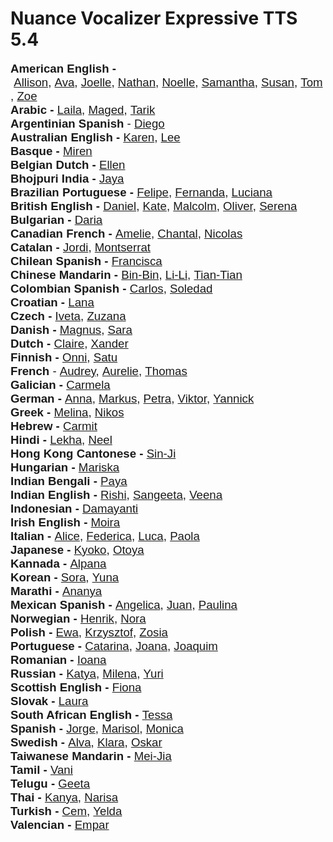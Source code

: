 <h1>Nuance Vocalizer Expressive TTS 5.4</h1>

<p><span style="font-family: calibri, sans-serif; font-size: 14pt;"><strong>American English -</strong>&nbsp;<a href="https://drive.google.com/uc?id=1KaWbQ6GpTRhHHN22Ex4RREYcAhCyGGHA&amp;export=download" target="_blank">Allison</a>,&nbsp;<a href="https://drive.google.com/uc?id=1SJzSAbcjj18KTUG02SYichVrQ1ucZEnS&amp;export=download" target="_blank">Ava</a>,&nbsp;<a href="https://drive.google.com/uc?id=10O1Qu4Hw21IsHoJK-JZM4rHcqe4fybv3&amp;export=download" target="_blank">Joelle</a>,&nbsp;<a href="https://drive.google.com/uc?id=1nWkA_lLmn6QRa2DRPvetYgAq2bfUUCXd&amp;export=download" target="_blank">Nathan</a>,&nbsp;<a href="https://drive.google.com/uc?id=101wWKzkpdrmMzL8RcJ328XUf4ciYt-Jx&amp;export=download" target="_blank">Noelle</a>,&nbsp;<a href="https://drive.google.com/uc?id=1dkKX9CaiR2MaX02SUb29lr5wNkXwv0Mn&amp;export=download" target="_blank">Samantha</a>,&nbsp;<a href="https://drive.google.com/uc?id=1ykw3EdFNAB0clBysVZUKSlVtCb8ipPQr&amp;export=download" target="_blank">Susan</a>,&nbsp;<a href="https://drive.google.com/uc?id=1Sm3XOrOv-8yUfhCpv5zlSe-Oy9LKlguL&amp;export=download" target="_blank">Tom</a>,&nbsp;<a href="https://drive.google.com/uc?id=1ORp0a2bbQV12yaq1CZvXiEhO-FkM0e-t&amp;export=download" target="_blank">Zoe</a></span><br /><span style="font-family: calibri, sans-serif; font-size: 14pt;"><strong>Arabic -</strong>&nbsp;<a href="https://drive.google.com/uc?id=1ZapSJzTb0Q4w4VdtnHPOZkBUR-bVmYWk&amp;export=download" target="_blank">Laila</a>,&nbsp;<a href="https://drive.google.com/uc?id=1y2kweW0880nh1vdZU4zF027c-2SbzZe7&amp;export=download" target="_blank">Maged</a>,&nbsp;<a href="https://drive.google.com/uc?id=1iTub7_GLug48W4B43hQUnITGLtLhK_T2&amp;export=download" target="_blank">Tarik</a></span><br /><span style="font-family: calibri, sans-serif; font-size: 14pt;"><strong>Argentinian Spanish</strong> -&nbsp;<a href="https://drive.google.com/uc?id=1O_EUw4a3-VZDUwvu5okeB2lE-KgePVML&amp;export=download" target="_blank">Diego</a></span><br /><span style="font-family: calibri, sans-serif; font-size: 14pt;"><strong>Australian English -</strong>&nbsp;<a href="https://drive.google.com/uc?id=1UhqSOg_GRyKyF0iBy4Lr8ihLIssN0Hv2&amp;export=download" target="_blank">Karen</a>,&nbsp;<a href="https://drive.google.com/uc?id=1Crl6L3Flr86p1nCjl8QADgD3Ls16axQa&amp;export=download" target="_blank">Lee</a></span><br /><span style="font-family: calibri, sans-serif; font-size: 14pt;"><strong>Basque -</strong>&nbsp;<a href="https://drive.google.com/uc?id=15aJuCoX_sb-IV4AeC-RJKaRXGi-korzD&amp;export=download" target="_blank">Miren</a></span><br /><span style="font-family: calibri, sans-serif; font-size: 14pt;"><strong>Belgian Dutch -</strong>&nbsp;<a href="https://drive.google.com/uc?id=1pc5nSdhZlgUbvw3i-kPXzSnhLwIbXgeo&amp;export=download" target="_blank">Ellen</a></span><br /><span style="font-family: calibri, sans-serif; font-size: 14pt;"><strong>Bhojpuri India -</strong>&nbsp;<a href="https://drive.google.com/uc?id=1yydtotU_hHMIbLHRfKAb2LzJlruFparS&amp;export=download" target="_blank">Jaya</a></span><br /><span style="font-family: calibri, sans-serif; font-size: 14pt;"><strong>Brazilian Portuguese -</strong>&nbsp;<a href="https://drive.google.com/uc?id=1788voEKxiK22GFoAlqWZ2DJNSdWQIhPP&amp;export=download" target="_blank">Felipe</a>,&nbsp;<a href="https://drive.google.com/uc?id=1-4Bb51wWU-HPzqxjWKpxx-u6FJPYXNsk&amp;export=download" target="_blank">Fernanda</a>,&nbsp;<a href="https://drive.google.com/uc?id=1uAsPVuVTBapTNXaVHfgxxiu-rKPLQ63t&amp;export=download" target="_blank">Luciana</a></span><br /><span style="font-family: calibri, sans-serif; font-size: 14pt;"><strong>British English -</strong>&nbsp;<a href="https://drive.google.com/uc?id=1_k3U9IWJU1z-UzU8CowDb-eQIVaT6y_t&amp;export=download" target="_blank">Daniel</a>,&nbsp;<a href="https://drive.google.com/uc?id=1VNotrKf9M3tMx_BrrfZ2DsmpTzeWV56c&amp;export=download" target="_blank">Kate</a>,&nbsp;<a href="https://drive.google.com/uc?id=1XeLzUA-I2k5neoLVdjfUAgMsnB1iqJDq&amp;export=download" target="_blank">Malcolm</a>,&nbsp;<a href="https://drive.google.com/uc?id=1TXn1o17JRfwZEZvLIQT2IXsWDDdSNogP&amp;export=download" target="_blank">Oliver</a>,&nbsp;<a href="https://drive.google.com/uc?id=1VzNUBW1rUetAKSLCWJZvqmi_MbJN2kni&amp;export=download" target="_blank">Serena</a></span><br /><span style="font-family: calibri, sans-serif; font-size: 14pt;"><strong>Bulgarian -</strong>&nbsp;<a href="https://drive.google.com/uc?id=1tYZGMdxlvf1sPSa9NjonmwB7QYR7Q20H&amp;export=download" target="_blank">Daria</a></span><br /><span style="font-family: calibri, sans-serif; font-size: 14pt;"><strong>Canadian French -</strong>&nbsp;<a href="https://drive.google.com/uc?id=1h3lIB1aAisSgCvMoz_BBwvbLDmv6wVBA&amp;export=download" target="_blank">Amelie</a>,&nbsp;<a href="https://drive.google.com/uc?id=1Tgq--Qg5IoZ2ybbD9inYX9JwP2iLL96q&amp;export=download" target="_blank">Chantal</a>,&nbsp;<a href="https://drive.google.com/uc?id=12lgAYbyuhEqsAbyYkmBEiBvmj_uBhIv-&amp;export=download" target="_blank">Nicolas</a></span><br /><span style="font-family: calibri, sans-serif; font-size: 14pt;"><strong>Catalan -</strong>&nbsp;<a href="https://drive.google.com/uc?id=1Kr3JjmWnG2uDnPtC-yOApe9YJIVREG84&amp;export=download" target="_blank">Jordi</a>,&nbsp;<a href="https://drive.google.com/uc?id=1JF5EDiZgeyUyapG__u0IMdzpcDN9p4Oy&amp;export=download" target="_blank">Montserrat</a></span><br /><span style="font-family: calibri, sans-serif; font-size: 14pt;"><strong>Chilean Spanish -</strong>&nbsp;<a href="https://drive.google.com/uc?id=1klivAS-NV87LGUPNzEvhK9LidOwmgIBM&amp;export=download" target="_blank">Francisca</a></span><br /><span style="font-family: calibri, sans-serif; font-size: 14pt;"><strong>Chinese Mandarin -</strong>&nbsp;<a href="https://drive.google.com/uc?id=1OVeYj4cEu-g-F0GKPLIo2cv2NjhcAdcL&amp;export=download" target="_blank">Bin-Bin</a>,&nbsp;<a href="https://drive.google.com/uc?id=1JI49VoHk24-Y7d2KdvEl5_FFiqPU3S0n&amp;export=download" target="_blank">Li-Li</a>,&nbsp;<a href="https://drive.google.com/uc?id=1qLY2VIu6KANthZ4iTs48_FU25TgI0kBg&amp;export=download" target="_blank">Tian-Tian</a></span><br /><span style="font-family: calibri, sans-serif; font-size: 14pt;"><strong>Colombian Spanish -</strong>&nbsp;<a href="https://drive.google.com/uc?id=1vpfyZ_vvifqhcHTRVMG9ouEYT-7xfSRV&amp;export=download" target="_blank">Carlos</a>,&nbsp;<a href="https://drive.google.com/uc?id=1Fs7J6gu_4J3EmwVcNYueqKNxzt5iCk2f&amp;export=download" target="_blank">Soledad</a></span><br /><span style="font-family: calibri, sans-serif; font-size: 14pt;"><strong>Croatian -&nbsp;</strong><a href="https://drive.google.com/uc?id=1tqFCheYqQug2FYx1uVl5eOnIoWTVJU5o&amp;export=download" target="_blank">Lana</a></span><br /><span style="font-family: calibri, sans-serif; font-size: 14pt;"><strong>Czech -</strong>&nbsp;<a href="https://drive.google.com/uc?id=1ZxeDEgpCV7TA9DsSobPtxCeMxPAXMEF4&amp;export=download" target="_blank">Iveta</a>,&nbsp;<a href="https://drive.google.com/uc?id=1t1vWZNTQotwXnF3OAYNSev3pmyXvMfJL&amp;export=download" target="_blank">Zuzana</a></span><br /><span style="font-family: calibri, sans-serif; font-size: 14pt;"><strong>Danish -&nbsp;</strong><a href="https://drive.google.com/uc?id=1KU4BYpM0OwMkZzrNvgJ04DB7VL0Defmm&amp;export=download" target="_blank">Magnus</a>,&nbsp;<a href="https://drive.google.com/uc?id=1_mFXo78ohk7Sw0AyNrHv7HuEaFqy5bV1&amp;export=download" target="_blank">Sara</a></span><br /><span style="font-family: calibri, sans-serif; font-size: 14pt;"><strong>Dutch -</strong>&nbsp;<a href="https://drive.google.com/uc?id=18zXJ3FF3HDEQJX-WEH1kaJsXGlkJtqVK&amp;export=download" target="_blank">Claire</a>,&nbsp;<a href="https://drive.google.com/uc?id=1bZ4ieLUT1qRz3vx5eNU70d5p6AFKXBnA&amp;export=download" target="_blank">Xander</a></span><br /><span style="font-family: calibri, sans-serif; font-size: 14pt;"><strong>Finnish -</strong>&nbsp;<a href="https://drive.google.com/uc?id=1VboQMZVdMnYoJv0sIKSzxY8B_XHGpwSa&amp;export=download" target="_blank">Onni</a>,&nbsp;<a href="https://drive.google.com/uc?id=19YBHYLpLdunOGkBb482Rq2Wxw7yi9cHb&amp;export=download" target="_blank">Satu</a></span><br /><span style="font-family: calibri, sans-serif; font-size: 14pt;"><strong>French</strong> -&nbsp;<a href="https://drive.google.com/uc?id=1YIwBCIJAGM9vSwL7TkwCGgYs5XaJdE-A&amp;export=download" target="_blank">Audrey</a>,&nbsp;<a href="https://drive.google.com/uc?id=147gemayKS1J5uowAQOw6vNgJxMPv_Hyv&amp;export=download" target="_blank">Aurelie</a>,&nbsp;<a href="https://drive.google.com/uc?id=1uKAK8m3mnBaH9NprtJjcOmxDaguTUHkp&amp;export=download" target="_blank">Thomas</a></span><br /><span style="font-family: calibri, sans-serif; font-size: 14pt;"><strong>Galician -&nbsp;</strong><a href="https://drive.google.com/uc?id=1y_J2NZZvC3O49b_m0_fpYqquaKysJL7m&amp;export=download" target="_blank">Carmela</a></span><br /><span style="font-family: calibri, sans-serif; font-size: 14pt;"><strong>German -</strong>&nbsp;<a href="https://drive.google.com/uc?id=1PaJJwATBTKqsQl-oscASIoCRG22Db_Lb&amp;export=download" target="_blank">Anna</a>,&nbsp;<a href="https://drive.google.com/uc?id=1HCCFXUHEWfA58eABnOikB6ELZOHknjIl&amp;export=download" target="_blank">Markus</a>,&nbsp;<a href="https://drive.google.com/uc?id=1Llrl2_0RL-syxUFm1sV1TuHNNe27Eych&amp;export=download" target="_blank">Petra</a>,&nbsp;<a href="https://drive.google.com/uc?id=1D0-qtwiN3DLrBOKq5R4RzDPS4v9C7jFw&amp;export=download" target="_blank">Viktor</a>,&nbsp;<a href="https://drive.google.com/uc?id=1HcEnvSj9k5mK4SJ7QepVmtuylpm4vZYZ&amp;export=download" target="_blank">Yannick</a></span><br /><span style="font-family: calibri, sans-serif; font-size: 14pt;"><strong>Greek -</strong>&nbsp;<a href="https://drive.google.com/uc?id=1q2mFTVALiYEhBwy5GsTnihxyXaomxVa4&amp;export=download" target="_blank">Melina</a>,&nbsp;<a href="https://drive.google.com/uc?id=1FuDOOkV1E9Ji8UP6LFDW6RdbILoFPI8C&amp;export=download" target="_blank">Nikos</a></span><br /><span style="font-family: calibri, sans-serif; font-size: 14pt;"><strong>Hebrew -</strong>&nbsp;<a href="https://drive.google.com/uc?id=1zoj1g7NxY9gCw8-IA3IzHlIwVTz4wg8M&amp;export=download" target="_blank">Carmit</a></span><br /><span style="font-family: calibri, sans-serif; font-size: 14pt;"><strong>Hindi -&nbsp;</strong><a href="https://drive.google.com/uc?id=13Bzeo1DqZ4C024AqnUtBYV2baZu_N3Vb&amp;export=download" target="_blank">Lekha</a>,&nbsp;<a href="https://drive.google.com/uc?id=1qWZbKijx4RBqFSf9bhlM_8KBDqiJepl7&amp;export=download" target="_blank">Neel</a></span><br /><span style="font-family: calibri, sans-serif; font-size: 14pt;"><strong>Hong Kong Cantonese -&nbsp;</strong><a href="https://drive.google.com/uc?id=1kfuarC8iu2jeeVsUmUAFriX0zAV-Ggox&amp;export=download" target="_blank">Sin-Ji</a></span><br /><span style="font-family: calibri, sans-serif; font-size: 14pt;"><strong>Hungarian -</strong>&nbsp;<a href="https://drive.google.com/uc?id=1dkYRzKncQq7vj_BpWK3vpNj4OE_ss3zY&amp;export=download" target="_blank">Mariska</a></span><br /><span style="font-family: calibri, sans-serif; font-size: 14pt;"><strong>Indian Bengali -</strong>&nbsp;<a href="https://drive.google.com/uc?id=1rv7PZYWyOR8WTc_KRzxCnOzFYn7LWPnt&amp;export=download" target="_blank">Paya</a></span><br /><span style="font-family: calibri, sans-serif; font-size: 14pt;"><strong>Indian English -</strong>&nbsp;<a href="https://drive.google.com/uc?id=1wRUFVcO82IwUgp-pZKVQgB1AHkQaCgrz&amp;export=download" target="_blank">Rishi</a>,&nbsp;<a href="https://drive.google.com/uc?id=1BFcLv9Zc989QHGmw7T2G5zRiaJj4mQOK&amp;export=download" target="_blank">Sangeeta</a>,&nbsp;<a href="https://drive.google.com/uc?id=1jPT9rvH3fxej8zgZA06IN9YieEli2wZI&amp;export=download" target="_blank">Veena</a></span><br /><span style="font-family: calibri, sans-serif; font-size: 14pt;"><strong>Indonesian -</strong>&nbsp;<a href="https://drive.google.com/uc?id=1PCAC-dSBOIizQkqxEDxJfvlJnzUk6bAb&amp;export=download" target="_blank">Damayanti</a></span><br /><span style="font-family: calibri, sans-serif; font-size: 14pt;"><strong>Irish English -</strong>&nbsp;<a href="https://drive.google.com/uc?id=1KPDq1yz8iHEBCl4I5IDFkwHlm32Gb_3g&amp;export=download" target="_blank">Moira</a></span><br /><span style="font-family: calibri, sans-serif; font-size: 14pt;"><strong>Italian -</strong>&nbsp;<a href="https://drive.google.com/uc?id=1uwLsKCrK9HuTwGnvZZu8Y_o18YgN_5zs&amp;export=download" target="_blank">Alice</a>,&nbsp;<a href="https://drive.google.com/uc?id=1afNHJPTCUVpn75YwZrHjcNfeStfSL83I&amp;export=download" target="_blank">Federica</a>,&nbsp;<a href="https://drive.google.com/uc?id=11OMgl4hmCQyewKCsARL1ueUcbU458TjQ&amp;export=download" target="_blank">Luca</a>,&nbsp;<a href="https://drive.google.com/uc?id=1wK0B5TE_fSvNsQBKxL7smQWn0fzgCTNh&amp;export=download" target="_blank">Paola</a></span><br /><span style="font-family: calibri, sans-serif; font-size: 14pt;"><strong>Japanese -</strong>&nbsp;<a href="https://drive.google.com/uc?id=1cnvn6COIQsZaQg1Uj9vu1I5MeqTbuOZ1&amp;export=download" target="_blank">Kyoko</a>,&nbsp;<a href="https://drive.google.com/uc?id=1p4CZMg4baM_2KTWQkx2u-qa3_tFRBEex&amp;export=download" target="_blank">Otoya</a></span><br /><span style="font-family: calibri, sans-serif; font-size: 14pt;"><strong>Kannada -</strong>&nbsp;<a href="https://drive.google.com/uc?id=188VfmH4nxuIneNuaM0EHGGBkFCghU5Zu&amp;export=download" target="_blank">Alpana</a></span><br /><span style="font-family: calibri, sans-serif; font-size: 14pt;"><strong>Korean -&nbsp;</strong><a href="https://drive.google.com/uc?id=1yyTRZk-z_IMbWRifN9rjMZ950jFT9q5n&amp;export=download" target="_blank">Sora</a>,&nbsp;<a href="https://drive.google.com/uc?id=1VlHnNbwOCiw_t-GTSMis1TiN8SoHcY-D&amp;export=download" target="_blank">Yuna</a></span><br /><span style="font-family: calibri, sans-serif; font-size: 14pt;"><strong>Marathi -</strong>&nbsp;<a href="https://drive.google.com/uc?id=1CqZO9NknOhXUQAxQdbrgKEDRPyxh2f35&amp;export=download" target="_blank">Ananya</a></span><br /><span style="font-family: calibri, sans-serif; font-size: 14pt;"><strong>Mexican Spanish -&nbsp;</strong><a href="https://drive.google.com/uc?id=1Wt1CFsOLaGpw2aUiuoORPAAEmpbf4F3Z&amp;export=download" target="_blank">Angelica</a>,&nbsp;<a href="https://drive.google.com/uc?id=1VnRPnv0y-WwmhBgwAC4BZyo9NDmXGtXn&amp;export=download" target="_blank">Juan</a>,&nbsp;<a href="https://drive.google.com/uc?id=1MQFvSYerJBDu2BZIF7Vs3Wxz30Dxkc60&amp;export=download" target="_blank">Paulina</a></span><br /><span style="font-family: calibri, sans-serif; font-size: 14pt;"><strong>Norwegian -&nbsp;</strong><a href="https://drive.google.com/uc?id=11umIXVPtVCoflSjj-WSveAxoaTdtFHEA&amp;export=download" target="_blank">Henrik</a>,&nbsp;<a href="https://drive.google.com/uc?id=1y9FzOyFdcxpwrXKI4u4bwTcjAL7Y7vMa&amp;export=download" target="_blank">Nora</a></span><br /><span style="font-family: calibri, sans-serif; font-size: 14pt;"><strong>Polish -&nbsp;</strong><a href="https://drive.google.com/uc?id=1Y9e8gJyK6ggNTsQcOUAdyJzHJmL3RgCj&amp;export=download" target="_blank">Ewa</a>,&nbsp;<a href="https://drive.google.com/uc?id=1h_8PPGmUKxn6AWxUl5Nssk0kixpaJNr1&amp;export=download" target="_blank">Krzysztof</a>,&nbsp;<a href="https://drive.google.com/uc?id=1CyEHwkIqnY6I1fhKYcwIFObSzKKXJNhN&amp;export=download" target="_blank">Zosia</a></span><br /><span style="font-family: calibri, sans-serif; font-size: 14pt;"><strong>Portuguese -&nbsp;</strong><a href="https://drive.google.com/uc?id=1PXJClXnMxT_sSmw-a108g2rp9t8Bbv37&amp;export=download" target="_blank">Catarina</a>,&nbsp;<a href="https://drive.google.com/uc?id=1CqID232gCYEdz-q81395jIAjYbxTahuI&amp;export=download" target="_blank">Joana</a>,&nbsp;<a href="https://drive.google.com/uc?id=1jE3MMUY4e5tRD_1NVmREumqZT0r_UTfH&amp;export=download" target="_blank">Joaquim</a></span><br /><span style="font-family: calibri, sans-serif; font-size: 14pt;"><strong>Romanian -</strong>&nbsp;<a href="https://drive.google.com/uc?id=1oQN0yCPoYv9Q_FKDAAlIGdEY-Oy6qFhj&amp;export=download" target="_blank">Ioana</a></span><br /><span style="font-family: calibri, sans-serif; font-size: 14pt;"><strong>Russian -</strong>&nbsp;<a href="https://drive.google.com/uc?id=1xC5GSboNrcC4bXM5aeghvHbvQA4f7YeY&amp;export=download" target="_blank">Katya</a>,&nbsp;<a href="https://drive.google.com/uc?id=1hS6u4rjSHKUAKutO1ylzZ6zHSVmHXdjg&amp;export=download" target="_blank">Milena</a>,&nbsp;<a href="https://drive.google.com/uc?id=1_o_ahi0vCodb5YtNS_wP5Wkw6DN32tsv&amp;export=download" target="_blank">Yuri</a></span><br /><span style="font-family: calibri, sans-serif; font-size: 14pt;"><strong>Scottish English -&nbsp;</strong><a href="https://drive.google.com/uc?id=1VdIVX1loq6-uLuFSLwvp8tGdo4ILrVx4&amp;export=download" target="_blank">Fiona</a></span><br /><span style="font-family: calibri, sans-serif; font-size: 14pt;"><strong>Slovak -</strong>&nbsp;<a href="https://drive.google.com/uc?id=1rWLEejWE5ohct_r0Ke6Zvvn5oHwG3VIB&amp;export=download" target="_blank">Laura</a></span><br /><span style="font-family: calibri, sans-serif; font-size: 14pt;"><strong>South African English -&nbsp;</strong><a href="https://drive.google.com/uc?id=1sBX_F04aGYTmFA8s1KRmsDZtp0yJHorN&amp;export=download" target="_blank">Tessa</a></span><br /><span style="font-family: calibri, sans-serif; font-size: 14pt;"><strong>Spanish -</strong>&nbsp;<a href="https://drive.google.com/uc?id=1ggf5vVFY92g_DwGSwj-lJn0KCccM3Jm6&amp;export=download" target="_blank">Jorge</a>,&nbsp;<a href="https://drive.google.com/uc?id=1I497EMgBEPNKUIbCQv4i3gEqIueKy9jO&amp;export=download" target="_blank">Marisol</a>,&nbsp;<a href="https://drive.google.com/uc?id=1s6rocbqjOZsn0WQqCkDUopj2oiIfMmxy&amp;export=download" target="_blank">Monica</a></span><br /><span style="font-family: calibri, sans-serif; font-size: 14pt;"><strong>Swedish -</strong>&nbsp;<a href="https://drive.google.com/uc?id=1k7Dx87F6cX4AkSRZTJtJz0J7aseGHDjF&amp;export=download" target="_blank">Alva</a>,&nbsp;<a href="https://drive.google.com/uc?id=18plr3RJBZ4hXNTeD8l9FFe3KJ2YPjlLn&amp;export=download" target="_blank">Klara</a>,&nbsp;<a href="https://drive.google.com/uc?id=1XxfJL0p9N70BwMlIszocy8G6BOZVkSaL&amp;export=download" target="_blank">Oskar</a></span><br /><span style="font-family: calibri, sans-serif; font-size: 14pt;"><strong>Taiwanese Mandarin -</strong>&nbsp;<a href="https://drive.google.com/uc?id=1nZKmZa7wNml01jPBRT0ftRqEPTBKDBYu&amp;export=download" target="_blank">Mei-Jia</a></span><br /><span style="font-family: calibri, sans-serif; font-size: 14pt;"><strong>Tamil -</strong>&nbsp;<a href="https://drive.google.com/uc?id=185CfYUik_whnB1JZwb_J6x5BpyAJchoi&amp;export=download" target="_blank">Vani</a></span><br /><span style="font-family: calibri, sans-serif; font-size: 14pt;"><strong>Telugu -</strong>&nbsp;<a href="https://drive.google.com/uc?id=1XlP-sAKkM80cSDhHCcazf-nV_yVG9DC1&amp;export=download" target="_blank">Geeta</a></span><br /><span style="font-family: calibri, sans-serif; font-size: 14pt;"><strong>Thai -</strong>&nbsp;<a href="https://drive.google.com/uc?id=1CsUj4OnVkqWv48ikzGpnyJIabeHvRiwh&amp;export=download" target="_blank">Kanya</a>,&nbsp;<a href="https://drive.google.com/uc?id=11-KGTQ5SjWbZxIQoQKQGMS6A8UqKBnSV&amp;export=download" target="_blank">Narisa</a></span><br /><span style="font-family: calibri, sans-serif; font-size: 14pt;"><strong>Turkish -</strong>&nbsp;<a href="https://drive.google.com/uc?id=1sEFMKNK9yYgazIBBki4ApYwJNsUiR44Q&amp;export=download" target="_blank">Cem</a>,&nbsp;<a href="https://drive.google.com/uc?id=1A1I0TvS3dngQekvhis-wKMqGjPuaPwuG&amp;export=download" target="_blank">Yelda</a></span><br /><span style="font-family: calibri, sans-serif; font-size: 14pt;"><strong>Valencian -</strong>&nbsp;<a href="https://drive.google.com/uc?id=1CCGyA4tE9wZmxzgjRJolqv-1qxf-dJ9B&amp;export=download" target="_blank">Empar</a></span></p>
